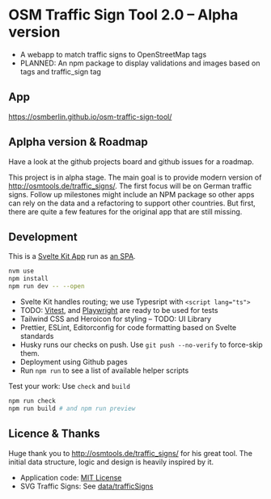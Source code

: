 # OSM Traffic Sign Tool 2.0 – Alpha version

- A webapp to match traffic signs to OpenStreetMap tags
- PLANNED: An npm package to display validations and images based on tags and traffic_sign tag

## App

https://osmberlin.github.io/osm-traffic-sign-tool/

## Aplpha version & Roadmap

Have a look at the github projects board and github issues for a roadmap.

This project is in alpha stage. The main goal is to provide modern version of http://osmtools.de/traffic_signs/. The first focus will be on German traffic signs. Follow up milestones might include an NPM package so other apps can rely on the data and a refactoring to support other countries. But first, there are quite a few features for the original app that are still missing.

## Development

This is a [Svelte Kit App](https://kit.svelte.dev/) run as [an SPA](https://kit.svelte.dev/docs/glossary#spa).

```bash
nvm use
npm install
npm run dev -- --open
```

- Svelte Kit handles routing; we use Typesript with `<script lang="ts">`
- TODO: [Vitest](https://vitest.dev),
  and [Playwright](https://playwright.dev) are ready to be used for tests
- Tailwind CSS and Heroicon for styling – TODO: UI Library
- Prettier, ESLint, Editorconfig for code formatting based on Svelte standards
- Husky runs our checks on push. Use `git push --no-verify` to force-skip them.
- Deployment using Github pages
- Run `npm run` to see a list of available helper scripts

Test your work: Use `check` and `build`

```bash
npm run check
npm run build # and npm run preview
```

## Licence & Thanks

Huge thank you to http://osmtools.de/traffic_signs/ for his great tool. The initial data structure, logic and design is heavily inspired by it.

- Application code: [MIT License](./LICENSE)
- SVG Traffic Signs: See [data/trafficSigns](./src/data/trafficSigns.ts)

